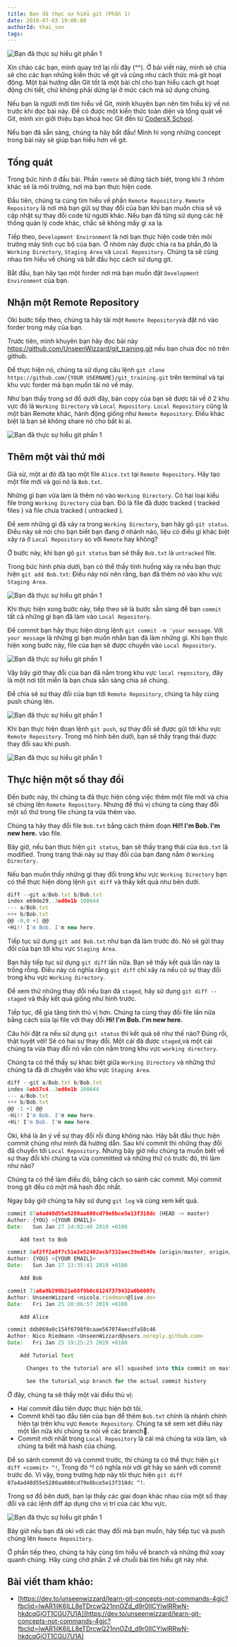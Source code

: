 ```yaml
---
title: Bạn đã thực sự hiểu git (Phần 1)
date: 2019-07-03 19:00:00
authorId: thai_son
tags:
---
```


![Bạn đã thực sự hiểu git phần 1 ](https://res.cloudinary.com/djeghcumw/image/upload/v1561527909/blog/general-drawing.png)

Xin chào các bạn, mình quay trở lại rồi đây (^^). Ở bài viết này, mình sẽ chia sẽ cho các bạn những kiến thức về git và cũng như cách thức mà git hoạt động. Một bài hướng dẫn Git tốt là một bài chỉ cho bạn hiểu cách git hoạt động chi tiết, chứ không phải dừng lại ở mức cách mà sử dụng chúng.

Nếu bạn là người mới tìm hiểu về Git, mình khuyên bạn nên tìm hiểu kỹ về nó trước khi đọc bài này. Để có được một kiến thức toàn diện và tổng quát về Git, mình xin giới thiệu bạn khoá học Git đến từ [CodersX School](https://school.coders-x.com/login).

Nếu bạn đã sẵn sàng, chúng ta hãy bắt đầu! Mình hi vọng những concept trong bài này sẽ giúp bạn hiểu hơn về git.

<!-- more -->

## Tổng quát

Trong bức hình ở đầu bài. Phần `remote` sẽ đứng tách biệt, trong khi 3 nhóm khác sẽ là môi trường, nơi mà bạn thực hiện code.

Đầu tiên, chúng ta cùng tìm hiểu về phần `Remote Repository`. `Remote Repository` là nơi mà bạn gửi sự thay đổi của bạn khi bạn muốn chia sẽ và cập nhật sự thay đổi code từ người khác. Nếu bạn đã từng sử dụng các hệ thống quản lý code khác, chắc sẽ không mấy gì xa lạ.

Tiếp theo, `Development Environment` là nơi bạn thực hiện code trên môi trường máy tính cục bộ của bạn. Ở nhóm này được chia ra ba phần,đó là `Working Directory`, `Staging Area` và `Local Repository`. Chúng ta sẽ cùng nhau tìm hiểu về chúng và bắt đầu học cách sử dụng git.

Bắt đầu, bạn hãy tạo một forder nơi mà bạn muốn đặt `Development Environment` của bạn.

## Nhận một Remote Repository

Oki bước tiếp theo, chúng ta hãy tải một `Remote Repository`và đặt nó vào forder trong máy của bạn.

Trước tiên, mình khuyên bạn hãy đọc bài này https://github.com/UnseenWizzard/git_training.git nếu bạn chưa đọc nó trên github.

Để thực hiện nó, chúng ta sử dụng câu lệnh
`git clone https://github.com/{YOUR USERNAME}/git_training.git` trên terminal và tại khu vực forder mà bạn muốn tải nó về máy.

Như bạn thấy trong sơ đồ dưới đây, bản copy của bạn sẽ được tải về ở 2 khu vực đó là `Working Directory` và `Local Repository`. `Local Repository` cũng là một bản Remote khác, hành động giống như `Remote Repository`. Điều khác biệt là bạn sẽ không share nó cho bất kì ai.

![Bạn đã thực sự hiểu git phần 1 ](https://res.cloudinary.com/djeghcumw/image/upload/v1561994927/blog/clone.png)

## Thêm một vài thứ mới

Giả sử, một ai đó đã tạo một file `Alice.txt` tại `Remote Repository`. Hãy tạo một file mới và gọi nó là `Bob.txt`.

Những gì bạn vừa làm là thêm nó vào `Working Directory`. Có hai loại kiểu file trong `Working Directory` của bạn. Đó là file đã được tracked ( tracked files ) và file chưa tracked ( untracked ).

Để xem những gì đã xảy ra trong `Working Directory`, bạn hãy gõ `git status`. Điều này sẽ nói cho bạn biết bạn đang ở nhánh nào, liệu có điều gì khác biệt xảy ra ở `Local Repository` so với `Remote` hay không?

Ở bước này, khi bạn gõ `git status` bạn sẽ thấy `Bob.txt` là `untracked` file.

Trong bức hình phía dưới, bạn có thể thấy tính huống xảy ra nếu bạn thực hiện `git add Bob.txt`: Điều này nói nên rằng, bạn đã thêm nó vào khu vực `Staging Area`.

![Bạn đã thực sự hiểu git phần 1 ](https://res.cloudinary.com/djeghcumw/image/upload/v1561995861/blog/add.png)

Khi thực hiện xong bước này, tiếp theo sẽ là bước sẵn sàng để bạn `commit` tất cả những gì bạn đã làm vào `Local Repository`.

Để commit bạn hãy thực hiện dòng lệnh `git commit -m 'your message`. Với `your message` là những gì bạn muốn nhắn bạn đã làm những gì. Khi bạn thực hiện xong bước này, file của bạn sẽ được chuyển vào
`Local Repository`.

![Bạn đã thực sự hiểu git phần 1 ](https://res.cloudinary.com/djeghcumw/image/upload/v1561996307/blog/commit.png)

Vậy bây giờ thay đổi của bạn đã nằm trong khu vực `local repository`, đây là một nơi tốt miễn là bạn chưa sẵn sàng chia sẽ chúng.

Để chia sẽ sự thay đổi của bạn tới `Remote Repository`, chúng ta hãy cùng push chúng lên.

![Bạn đã thực sự hiểu git phần 1 ](https://res.cloudinary.com/djeghcumw/image/upload/v1561996588/blog/push.png)

Khi bạn thực hiện đoạn lệnh `git push`, sự thay đổi sẽ được gửi tới khu vực `Remote Repository`. Trong mô hình bên dưới, bạn sẽ thấy trạng thái được thay đổi sau khi push.

![Bạn đã thực sự hiểu git phần 1 ](https://res.cloudinary.com/djeghcumw/image/upload/v1561996893/blog/after_push.png)

## Thực hiện một số thay đổi

Đến bước này, thì chúng ta đã thực hiện công việc thêm một file mới và chia sẽ chúng lên `Remote Repository`. Nhưng để thú vị chúng ta cùng thay đổi một số thứ trong file chúng ta vừa thêm vào.

Chúng ta hãy thay đổi file `Bob.txt` bằng cách thêm đoạn **Hi!! I'm Bob. I'm new here.** vào file.

Bây giờ, nếu bạn thực hiện `git status`, bạn sẽ thấy trạng thái của `Bob.txt` là modified. Trong trạng thái này sự thay đổi của bạn đang nằm ở `Working Directory.`

Nếu bạn muốn thấy những gì thay đổi trong khu vực `Working Directory` bạn có thể thực hiện dòng lệnh `git diff` và thấy kết quả như bên dưới.

```javascript
diff --git a/Bob.txt b/Bob.txt
index e69de29..3ed0e1b 100644
--- a/Bob.txt
+++ b/Bob.txt
@@ -0,0 +1 @@
+Hi!! I'm Bob. I'm new here.
```

Tiếp tục sử dụng `git add Bob.txt` như bạn đã làm trước đó. Nó sẽ gửi thay đổi của bạn tới khu vực `Staging Area`.

Bạn hãy tiếp tục sử dụng `git diff` lần nữa. Bạn sẽ thấy kết quả lần này là trống rỗng. Điều này có nghĩa rằng `git diff` chỉ xảy ra nếu có sự thay đổi trong khu vực `Working Directory`.

Để xem thử những thay đổi nếu bạn đã `staged`, hãy sử dụng `git diff --staged` và thấy kết quả giống như hình trước.

Tiếp tục, để gia tăng tính thú vị hơn. Chúng ta cùng thay đổi file lần nữa bằng cách sửa lại file với thay đổi **Hi! I'm Bob. I'm new here.**

Câu hỏi đặt ra nếu sử dụng `git status` thì kết quả sẽ như thế nào? Đúng rồi, thật tuyệt vời! Sẽ có hai sự thay đổi. Một cái đã được `staged`,và một cái chúng ta vừa thay đổi nó vẫn còn nằm trong khu vực `working directory`.

Chúng ta có thể thấy sự khác biệt giữa `Working Directory` và những thứ chúng ta đã di chuyển vào khu vực `Staging Area`.

```javascript
diff --git a/Bob.txt b/Bob.txt
index 8eb57c4..3ed0e1b 100644
--- a/Bob.txt
+++ b/Bob.txt
@@ -1 +1 @@
-Hi!! I'm Bob. I'm new here.
+Hi! I'm Bob. I'm new here.
```

Oki, khá là ân ý về sự thay đổi rồi đúng không nào. Hãy bắt đầu thực hiện commit chúng như mình đã hướng dẫn. Sau khi commit thì những thay đổi đã chuyển tới `Local Repository`. Nhưng bây giờ nếu chúng ta muốn biết về sự thay đổi khi chúng ta vừa committed và những thứ có trước đó, thì làm như nào?

Chúng ta có thể làm điều đó, bằng cách so sánh các commit. Mọi commit trong git đều có một mã hash độc nhất.

Ngay bây giờ chúng ta hãy sử dụng `git log` và cùng xem kết quả.

```javascript
commit 87a4ad48d55e5280aa608cd79e8bce5e13f318dc (HEAD -> master)
Author: {YOU} <{YOUR EMAIL}>
Date:   Sun Jan 27 14:02:48 2019 +0100

    Add text to Bob

commit 8af2ff2a8f7c51e2e52402ecb7332aec39ed540e (origin/master, origin/HEAD)
Author: {YOU} <{YOUR EMAIL}>
Date:   Sun Jan 27 13:35:41 2019 +0100

    Add Bob

commit 71a6a9b299b21e68f9b0c61247379432a0b6007c
Author: UnseenWizzard <nicola.riedmann@live.de>
Date:   Fri Jan 25 20:06:57 2019 +0100

    Add Alice

commit ddb869a0c154f6798f0caae567074aecdfa58c46
Author: Nico Riedmann <UnseenWizzard@users.noreply.github.com>
Date:   Fri Jan 25 19:25:23 2019 +0100

    Add Tutorial Text

      Changes to the tutorial are all squashed into this commit on master, to keep the log free of clutter that distracts from the tutorial

      See the tutorial_wip branch for the actual commit history
```

Ở đây, chúng ta sẽ thấy một vài điều thú vị:

- Hai commit đầu tiên được thực hiện bởi tôi.
- Commit khởi tạo đầu tiên của bạn để thêm `Bob.txt` chính là nhánh chính hiện tại trên khu vực `Remote Repository`. Chúng ta sẽ xem xét điều này một lần nữa khi chúng ta nói về các branch.
- Commit mới nhất trong `Local Repository` là cái mà chúng ta vừa làm, và chúng ta biết mã hash của chúng.

Để so sánh commit đó và commit trước, thì chúng ta có thể thực hiện `git diff <commit> ^!`, Trong đó ^! có nghĩa nói với git hãy so sánh với commit trước đó. Vì vậy, trong trường hợp này tôi thực hiện `git diff 87a4ad48d55e5280aa608cd79e8bce5e13f318dc ^!`.

Trong sơ đồ bên dưới, bạn lại thấy các giai đoạn khác nhau của một số thay đổi và các lệnh diff áp dụng cho vị trí của các khu vực.

![Bạn đã thực sự hiểu git phần 1 ](https://res.cloudinary.com/djeghcumw/image/upload/v1561999953/blog/diffs.png)

Bây giờ nếu bạn đã oki với các thay đổi mà bạn muốn, hãy tiếp tục và push chúng lên `Remote Repository`.

Ở phần tiếp theo, chúng ta hãy cùng tìm hiểu về branch và những thứ xoay quanh chúng. Hãy cùng chờ phần 2 về chuỗi bài tìm hiểu git này nhé.

## Bài viết tham khảo:

- [https://dev.to/unseenwizzard/learn-git-concepts-not-commands-4gjc?fbclid=IwAR1iIK6ILL8eTDrcwQ21nnOZd_d9r0IICYlwlRRwN-hkdcqGjOT1CGU7U1A](https://dev.to/unseenwizzard/learn-git-concepts-not-commands-4gjc?fbclid=IwAR1iIK6ILL8eTDrcwQ21nnOZd_d9r0IICYlwlRRwN-hkdcqGjOT1CGU7U1A)
